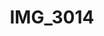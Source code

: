---
title: IMG_3014
layout: image
categories: [valokuvat]
box-image: valokuvat/IMG_3014-kuutio.jpg
image: valokuvat/IMG_3014.jpg
hide_title_on_box: true
---